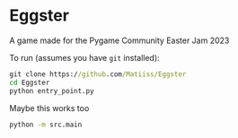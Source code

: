 # Eggster
A game made for the Pygame Community Easter Jam 2023

To run (assumes you have `git` installed):
```cmd
git clone https://github.com/Matiiss/Eggster
cd Eggster
python entry_point.py
```

Maybe this works too
```cmd
python -m src.main
```
